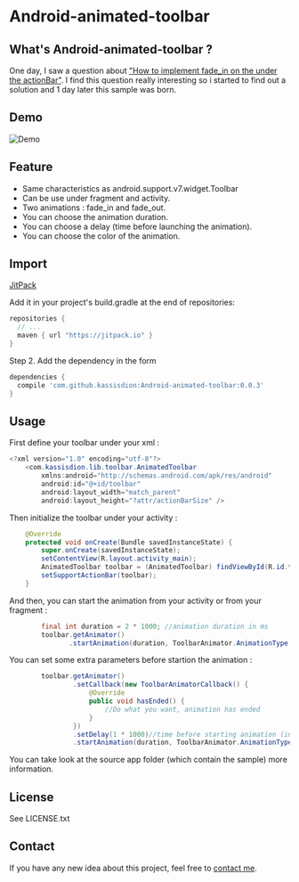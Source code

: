 # Android-animated-toolbar

## What's Android-animated-toolbar ?
One day, I saw a question about ["How to implement fade_in on the under the actionBar"](http://stackoverflow.com/a/32800153/5215998).
I find this question really interesting so i started to find out a solution and 1 day later this sample was born.

## Demo
![Demo](http://img11.hostingpics.net/pics/879507animatedToolbar.gif)

## Feature
* Same characteristics as android.support.v7.widget.Toolbar
* Can be use under fragment and activity.
* Two animations : fade_in and fade_out.
* You can choose the animation duration.
* You can choose a delay (time before launching the animation).
* You can choose the color of the animation.

## Import
[JitPack](https://jitpack.io/)

Add it in your project's build.gradle at the end of repositories:

```gradle
repositories {
  // ...
  maven { url "https://jitpack.io" }
}
```

Step 2. Add the dependency in the form

```gradle
dependencies {
  compile 'com.github.kassisdion:Android-animated-toolbar:0.0.3'
}
```

## Usage
First define your toolbar under your xml :

```java
<?xml version="1.0" encoding="utf-8"?>
    <com.kassisdion.lib.toolbar.AnimatedToolbar
        xmlns:android="http://schemas.android.com/apk/res/android"
        android:id="@+id/toolbar"
        android:layout_width="match_parent"
        android:layout_height="?attr/actionBarSize" />
```

Then initialize the toolbar under your activity :

```java
    @Override
    protected void onCreate(Bundle savedInstanceState) {
        super.onCreate(savedInstanceState);
        setContentView(R.layout.activity_main);
        AnimatedToolbar toolbar = (AnimatedToolbar) findViewById(R.id.toolbar);
        setSupportActionBar(toolbar);
    }
```

And then, you can start the animation from your activity or from your fragment :

```java
        final int duration = 2 * 1000; //animation duration in ms
        toolbar.getAnimator()
               .startAnimation(duration, ToolbarAnimator.AnimationType.FADE_IN);
```

You can set some extra parameters before startion the animation :
```java
        toolbar.getAnimator()
                .setCallback(new ToolbarAnimatorCallback() {
                    @Override
                    public void hasEnded() {
                        //Do what you want, animation has ended
                    }
                })
                .setDelay(1 * 1000)//time before starting animation (in ms)
                .startAnimation(duration, ToolbarAnimator.AnimationType.FADE_IN
```

You can take look at the source app folder (which contain the sample) more information.

## License
See  LICENSE.txt

## Contact
If you have any new idea about this project, feel free to [contact me](mailto:florian.faisant@gmail.com).
